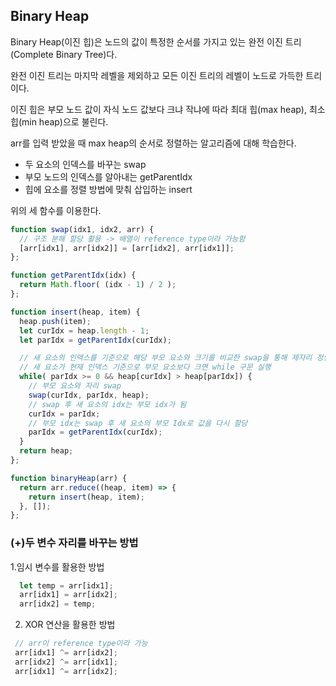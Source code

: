 ## Binary Heap
Binary Heap(이진 힙)은 노드의 값이 특정한 순서를 가지고 있는 완전 이진 트리(Complete Binary Tree)다.

완전 이진 트리는 마지막 레벨을 제외하고 모든 이진 트리의 레벨이 노드로 가득한 트리이다.

이진 힙은 부모 노드 값이 자식 노드 값보다 크냐 작냐에 따라 최대 힙(max heap), 최소 힙(min heap)으로 불린다.

arr를 입력 받았을 때 max heap의 순서로 정렬하는 알고리즘에 대해 학습한다.

- 두 요소의 인덱스를 바꾸는 swap
- 부모 노드의 인덱스를 알아내는 getParentIdx
- 힙에 요소를 정렬 방법에 맞춰 삽입하는 insert

위의 세 함수를 이용한다.


```javascript
function swap(idx1, idx2, arr) {
  // 구조 분해 할당 활용 -> 배열이 reference type이라 가능함
  [arr[idx1], arr[idx2]] = [arr[idx2], arr[idx1]];
};

function getParentIdx(idx) {
  return Math.floor( (idx - 1) / 2 );
};

function insert(heap, item) {
  heap.push(item);
  let curIdx = heap.length - 1;
  let parIdx = getParentIdx(curIdx);

  // 새 요소의 인덱스를 기준으로 해당 부모 요소와 크기를 비교한 swap을 통해 제자리 정렬
  // 새 요소가 현재 인덱스 기준으로 부모 요소보다 크면 while 구문 실행
  while( parIdx >= 0 && heap[curIdx] > heap[parIdx]) {
    // 부모 요소와 자리 swap
    swap(curIdx, parIdx, heap);
    // swap 후 새 요소의 idx는 부모 idx가 됨
    curIdx = parIdx;
    // 부모 idx는 swap 후 새 요소의 부모 Idx로 값을 다시 할당
    parIdx = getParentIdx(curIdx);
  }
  return heap;
};

function binaryHeap(arr) {
  return arr.reduce((heap, item) => {
    return insert(heap, item);
  }, []);
};
```

### (+)두 변수 자리를 바꾸는 방법
1.임시 변수를 활용한 방법
```javascript
  let temp = arr[idx1];
  arr[idx1] = arr[idx2];
  arr[idx2] = temp;
```
2. XOR 연산을 활용한 방법
```javascript
 // arr이 reference type이라 가능
 arr[idx1] ^= arr[idx2];
 arr[idx2] ^= arr[idx1];
 arr[idx1] ^= arr[idx2];
 ```

